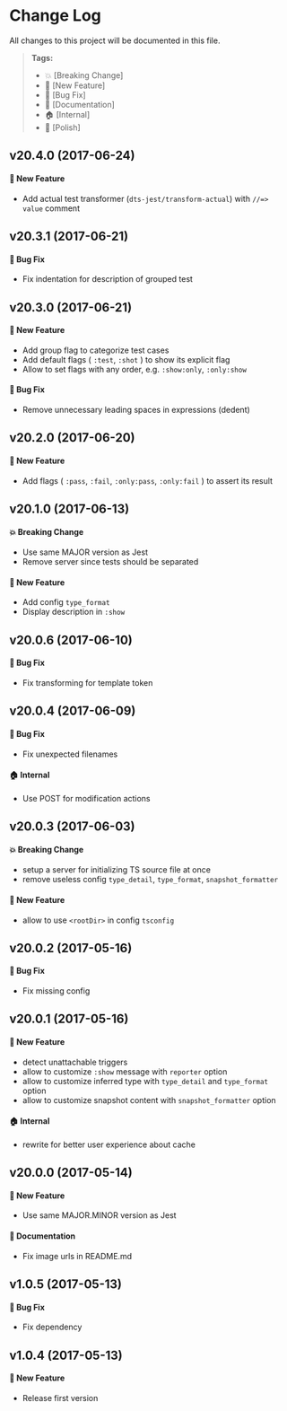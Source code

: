 # Change Log

All changes to this project will be documented in this file.

> **Tags:**
> - 💥 [Breaking Change]
> - 🚀 [New Feature]
> - 🐛 [Bug Fix]
> - 📝 [Documentation]
> - 🏠 [Internal]
> - 💅 [Polish]

## v20.4.0 (2017-06-24)

#### 🚀 New Feature
- Add actual test transformer (`dts-jest/transform-actual`) with `//=> value` comment

## v20.3.1 (2017-06-21)

#### 🐛 Bug Fix
- Fix indentation for description of grouped test

## v20.3.0 (2017-06-21)

#### 🚀 New Feature
- Add group flag to categorize test cases
- Add default flags ( `:test`, `:shot` ) to show its explicit flag
- Allow to set flags with any order, e.g. `:show:only`, `:only:show`

#### 🐛 Bug Fix
- Remove unnecessary leading spaces in expressions (dedent)

## v20.2.0 (2017-06-20)

#### 🚀 New Feature
- Add flags ( `:pass`, `:fail`, `:only:pass`, `:only:fail` ) to assert its result

## v20.1.0 (2017-06-13)

#### 💥 Breaking Change
- Use same MAJOR version as Jest
- Remove server since tests should be separated

#### 🚀 New Feature
- Add config `type_format`
- Display description in `:show`

## v20.0.6 (2017-06-10)

#### 🐛 Bug Fix
- Fix transforming for template token

## v20.0.4 (2017-06-09)

#### 🐛 Bug Fix
- Fix unexpected filenames

#### 🏠 Internal
- Use POST for modification actions

## v20.0.3 (2017-06-03)

#### 💥 Breaking Change
- setup a server for initializing TS source file at once
- remove useless config `type_detail`, `type_format`, `snapshot_formatter`

#### 🚀 New Feature
- allow to use `<rootDir>` in config `tsconfig`

## v20.0.2 (2017-05-16)

#### 🐛 Bug Fix
- Fix missing config

## v20.0.1 (2017-05-16)

#### 🚀 New Feature
- detect unattachable triggers
- allow to customize `:show` message with `reporter` option
- allow to customize inferred type with `type_detail` and `type_format` option
- allow to customize snapshot content with `snapshot_formatter` option

#### 🏠 Internal
- rewrite for better user experience about cache

## v20.0.0 (2017-05-14)

#### 🚀 New Feature
- Use same MAJOR.MINOR version as Jest

#### 📝 Documentation
- Fix image urls in README.md

## v1.0.5 (2017-05-13)

#### 🐛 Bug Fix
- Fix dependency

## v1.0.4 (2017-05-13)

#### 🚀 New Feature
- Release first version
